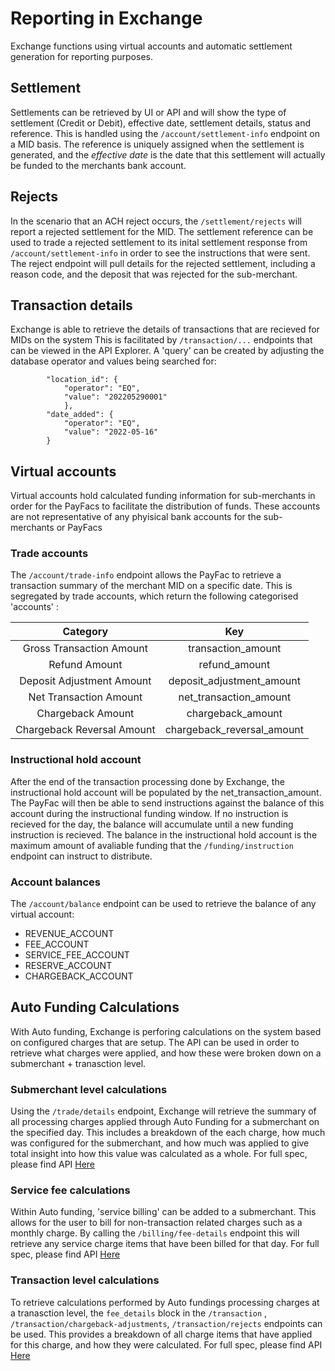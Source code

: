 # Reporting in Exchange

Exchange functions using virtual accounts and automatic settlement generation for reporting purposes. 

## Settlement

Settlements can be retrieved by UI or API and will show the type of settlement (Credit or Debit), effective date, settlement details, status and reference. 
This is handled using the `/account/settlement-info` endpoint on a MID basis. 
The reference is uniquely assigned when the settlement is generated, and the *effective date* is the date that this settlement will actually be funded to the merchants bank account.

## Rejects

In the scenario that an ACH reject occurs, the `/settlement/rejects` will report a rejected settlement for the MID.
The settlement reference can be used to trade a rejected settlement to its inital settlement response from `/account/settlement-info` in order to see the instructions that were sent.
The reject endpoint will pull details for the rejected settlement, including a reason code, and the deposit that was rejected for the sub-merchant. 

## Transaction details

Exchange is able to retrieve the details of transactions that are recieved for MIDs on the system
This is facilitated by `/transaction/...` endpoints that can be viewed in the API Explorer. 
A 'query' can be created by adjusting the database operator and values being searched for:
```
        "location_id": {
            "operator": "EQ",
            "value": "202205290001"
            },
        "date_added": {
            "operator": "EQ",
            "value": "2022-05-16"
        }
```

## Virtual accounts

Virtual accounts hold calculated funding information for sub-merchants in order for the PayFacs to facilitate the distribution  of funds. These accounts are not representative of any phyisical bank accounts for the sub-merchants or PayFacs

### Trade accounts

The `/account/trade-info` endpoint allows the PayFac to retrieve a transaction summary of the merchant MID on a specific date. This is segregated by trade accounts, which return the following categorised 'accounts' : 

| Category      | Key |
| :---:        |    :----:   |
| Gross Transaction Amount      | transaction_amount       |
| Refund Amount   | refund_amount        |
| Deposit Adjustment Amount      | deposit_adjustment_amount       |
| Net Transaction Amount   | net_transaction_amount        |
| Chargeback Amount      | chargeback_amount       |
| Chargeback Reversal Amount   | chargeback_reversal_amount        |

### Instructional hold account

After the end of the transaction processing done by Exchange, the instructional hold account will be populated by the net_transaction_amount.
The PayFac will then be able to send instructions against the balance of this account during the instructional funding window. If no instruction is recieved for the day, the balance will accumulate until a new funding instruction is recieved. 
The balance in the instructional hold account is the maximum amount of avaliable funding that the `/funding/instruction` endpoint can instruct to distribute.

### Account balances

The `/account/balance` endpoint can be used to retrieve the balance of any virtual account: 
- REVENUE_ACCOUNT
- FEE_ACCOUNT
- SERVICE_FEE_ACCOUNT
- RESERVE_ACCOUNT
- CHARGEBACK_ACCOUNT

## Auto Funding Calculations

With Auto funding, Exchange is perforing calculations on the system based on configured charges that are setup. The API can be used in order to retrieve what charges were applied, and how these were broken down on a submerchant + tranasction level.

### Submerchant level calculations

Using the `/trade/details` endpoint, Exchange will retrieve the summary of all processing charges applied through Auto Funding for a submerchant on the specified day. This includes a breakdown of the each charge, how much was configured for the submerchant, and how much was applied to give total insight into how this value was calculated as a whole. For full spec, please find API [Here](../api/?type=post&path=/account/trade-detail)

### Service fee calculations

Within Auto funding, 'service billing' can be added to a submerchant. This allows for the user to bill for non-transaction related charges such as a monthly charge. By calling the `/billing/fee-details` endpoint this will retrieve any service charge items that have been billed for that day. For full spec, please find API [Here](../api?type=post&path=/account/billing/fee-details) 

### Transaction level calculations

To retrieve calculations performed by Auto fundings processing charges at a tranasction level, the `fee_details` block in the `/transaction` , `/transaction/chargeback-adjustments`, `/transaction/rejects`  endpoints can be used. This provides a breakdown of all charge items that have applied for this charge, and how they were calculated. For full spec, please find API [Here](../api/?type=post&path=/transaction)
